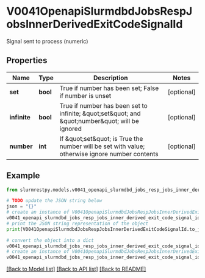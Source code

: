 # V0041OpenapiSlurmdbdJobsRespJobsInnerDerivedExitCodeSignalId

Signal sent to process (numeric)

## Properties

Name | Type | Description | Notes
------------ | ------------- | ------------- | -------------
**set** | **bool** | True if number has been set; False if number is unset | [optional]
**infinite** | **bool** | True if number has been set to infinite; \&quot;set\&quot; and \&quot;number\&quot; will be ignored | [optional]
**number** | **int** | If \&quot;set\&quot; is True the number will be set with value; otherwise ignore number contents | [optional]

## Example

```python
from slurmrestpy.models.v0041_openapi_slurmdbd_jobs_resp_jobs_inner_derived_exit_code_signal_id import V0041OpenapiSlurmdbdJobsRespJobsInnerDerivedExitCodeSignalId

# TODO update the JSON string below
json = "{}"
# create an instance of V0041OpenapiSlurmdbdJobsRespJobsInnerDerivedExitCodeSignalId from a JSON string
v0041_openapi_slurmdbd_jobs_resp_jobs_inner_derived_exit_code_signal_id_instance = V0041OpenapiSlurmdbdJobsRespJobsInnerDerivedExitCodeSignalId.from_json(json)
# print the JSON string representation of the object
print(V0041OpenapiSlurmdbdJobsRespJobsInnerDerivedExitCodeSignalId.to_json())

# convert the object into a dict
v0041_openapi_slurmdbd_jobs_resp_jobs_inner_derived_exit_code_signal_id_dict = v0041_openapi_slurmdbd_jobs_resp_jobs_inner_derived_exit_code_signal_id_instance.to_dict()
# create an instance of V0041OpenapiSlurmdbdJobsRespJobsInnerDerivedExitCodeSignalId from a dict
v0041_openapi_slurmdbd_jobs_resp_jobs_inner_derived_exit_code_signal_id_from_dict = V0041OpenapiSlurmdbdJobsRespJobsInnerDerivedExitCodeSignalId.from_dict(v0041_openapi_slurmdbd_jobs_resp_jobs_inner_derived_exit_code_signal_id_dict)
```
[[Back to Model list]](../README.md#documentation-for-models) [[Back to API list]](../README.md#documentation-for-api-endpoints) [[Back to README]](../README.md)


